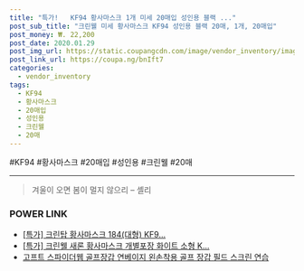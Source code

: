 ```yaml
--- 
title: "특가!   KF94 황사마스크 1개 미세 20매입 성인용 블랙 ..." 
post_sub_title: "크린웰 미세 황사마스크 KF94 성인용 블랙 20매, 1개, 20매입" 
post_money: ₩. 22,200 
post_date: 2020.01.29 
post_img_url: https://static.coupangcdn.com/image/vendor_inventory/images/2019/01/18/9/5/7a43c215-b6bb-4a37-b30f-a7ad742c186c.jpg 
post_link_url: https://coupa.ng/bnIft7 
categories: 
  - vendor_inventory 
tags: 
  - KF94 
  - 황사마스크 
  - 20매입 
  - 성인용 
  - 크린웰 
  - 20매 
--- 
```

  #KF94 #황사마스크 #20매입 #성인용 #크린웰 #20매 
<hr> 

> 겨울이 오면 봄이 멀지 않으리 – 셸리 


### POWER LINK

* <a href="https://blog.naver.com/sakai111/221788722904" target="_blank">[특가] 크린탑 황사마스크 184(대형) KF9...</a>
* <a href="https://blog.naver.com/santokki14/221788880542" target="_blank">[특가] 크린웰 새론 황사마스크 개별포장 화이트 소형 K...</a>
* <a href="https://blog.naver.com/fasyy4321/221776766168" target="_blank">고프트 스파이더웹 골프장갑 연베이지 왼손착용 골프 장갑 필드 스크린 연습</a>
